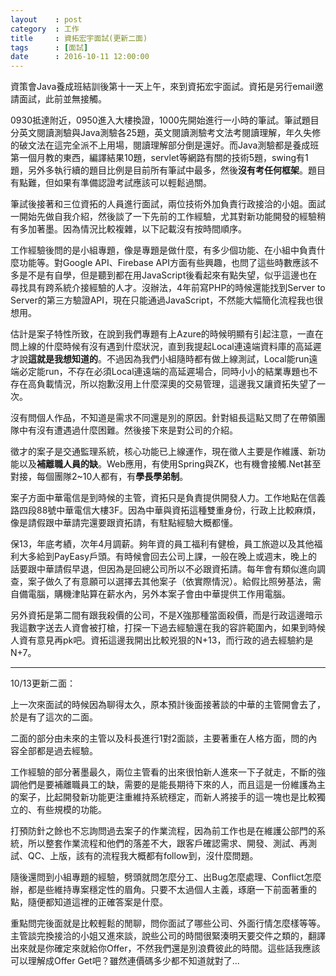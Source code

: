 ```yaml
---
layout    : post
category  : 工作
title     : 資拓宏宇面試(更新二面)
tags      : [面試]
date      : 2016-10-11 12:00:00
---
```


資策會Java養成班結訓後第十一天上午，來到資拓宏宇面試。資拓是另行email邀請面試，此前並無接觸。

0930抵達附近，0950進入大樓換證，1000先開始進行一小時的筆試。筆試題目分英文閱讀測驗與Java測驗各25題，英文閱讀測驗考文法考閱讀理解，年久失修的破文法在這完全派不上用場，閱讀理解部分倒是還好。而Java測驗都是養成班第一個月教的東西，編譯結果10題，servlet等網路有關的技術5題，swing有1題，另外多執行續的題目比例是目前所有筆試中最多，然後**沒有考任何框架**。題目有點難，但如果有準備認證考試應該可以輕鬆過關。

筆試後接著和三位資拓的人員進行面試，兩位技術外加負責行政接洽的小姐。面試一開始先做自我介紹，然後談了一下先前的工作經驗，尤其對新功能開發的經驗稍有多加著墨。因為情況比較複雜，以下記載沒有按時間順序。

工作經驗後問的是小組專題，像是專題是做什麼，有多少個功能、在小組中負責什麼功能等。對Google API、Firebase API方面有些興趣，也問了這些時數應該不多是不是有自學，但是聽到都在用JavaScript後看起來有點失望，似乎這邊也在尋找具有跨系統介接經驗的人才。沒辦法，4年前寫PHP的時候還能找到Server to Server的第三方驗證API，現在只能通過JavaScript，不然能大幅簡化流程我也很想用。

估計是案子特性所致，在說到我們專題有上Azure的時候明顯有引起注意，一直在問上線的什麼時候有沒有遇到什麼狀況，直到我提起Local連遠端資料庫的高延遲才說**這就是我想知道的**。不過因為我們小組隨時都有做上線測試，Local能run遠端必定能run，不存在必須Local連遠端的高延遲場合，同時小小的結業專題也不存在高負載情況，所以抱歉沒用上什麼深奧的交易管理，這邊我又讓資拓失望了一次。

沒有問個人作品，不知道是需求不同還是別的原因。針對組長這點又問了在帶領團隊中有沒有遭遇過什麼困難。然後接下來是對公司的介紹。

徵才的案子是交通監理系統，核心功能已上線運作，現在徵人主要是作維護、新功能以及**補離職人員的缺**。Web應用，有使用Spring與ZK，也有機會接觸.Net甚至對接，每個團隊2~10人都有，有**學長學弟制**。

案子方面中華電信是到時候的主管，資拓只是負責提供開發人力。工作地點在信義路四段88號中華電信大樓3F。因為中華與資拓這種雙重身份，行政上比較麻煩，像是請假跟中華請完還要跟資拓請，有駐點經驗大概都懂。

保13，年底考績，次年4月調薪。夠年資的員工福利有健檢，員工旅遊以及其他福利大多給到PayEasy戶頭。有時候會回去公司上課，一般在晚上或週末，晚上的話要跟中華請假早退，但因為是回總公司所以不必跟資拓請。每年會有類似進向調查，案子做久了有意願可以選擇去其他案子（依實際情況）。給假比照勞基法，需自備電腦，購機津貼算在薪水內，另外本案子會由中華提供工作用電腦。

另外資拓是第二間有跟我殺價的公司，不是X強那種當面殺價，而是行政這邊暗示我這數字送去人資會被打槍，打探一下過去經驗還在我的容許範圍內，如果到時候人資有意見再pk吧。資拓這邊我開出比較兇狠的N+13，而行政的過去經驗約是N+7。

----
10/13更新二面：

上一次來面試的時候因為聊得太久，原本預計後面接著談的中華的主管開會去了，於是有了這次的二面。

二面的部分由未來的主管以及科長進行1對2面談，主要著重在人格方面，問的內容全部都是過去經驗。

工作經驗的部分著墨最久，兩位主管看的出來很怕新人進來一下子就走，不斷的強調他們是要補離職員工的缺，需要的是能長期待下來的人，而且這是一份維護為主的案子，比起開發新功能更注重維持系統穩定，而新人將接手的這一塊也是比較獨立的、有些規模的功能。

打預防針之餘也不忘詢問過去案子的作業流程，因為前工作也是在維護公部門的系統，所以整套作業流程和他們的落差不大，跟客戶確認需求、開發、測試、再測試、QC、上版，該有的流程我大概都有follow到，沒什麼問題。

隨後還問到小組專題的經驗，劈頭就問怎麼分工、出Bug怎麼處理、Conflict怎麼辦，都是些維持專案穩定性的眉角。只要不太過個人主義，琢磨一下前面著重的點，隨便都知道這裡的正確答案是什麼。

重點問完後面就是比較輕鬆的閒聊，問你面試了哪些公司、外面行情怎麼樣等等。主管談完換接洽的小姐又進來談，說些公司的時間很緊湊明天要交件之類的，翻譯出來就是你確定來就給你Offer，不然我們還是別浪費彼此的時間。這些話我應該可以理解成Offer Get吧？雖然連價碼多少都不知道就對了...
